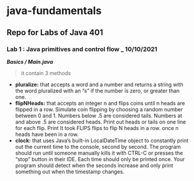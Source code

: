 

# java-fundamentals

## Repo for Labs of Java 401
### Lab 1 :  **Java primitives and control flow** _ 10/10/2021

***Basics / Main.java***

> it contain 3 methods

* **pluralize:**  that accepts a word and a number and returns a string with the word pluralized with an “s” if the number is zero, or greater than one.
* **flipNHeads:** that accepts an integer n and flips coins until n heads are flipped in a row. Simulate coin flipping by choosing a random number between 0 and 1. Numbers below .5 are considered tails. Numbers at and above .5 are considered heads. Print out heads or tails on one line for each flip. Print It took FLIPS flips to flip N heads in a row. once n heads have been in a row.
* **clock:** that uses Java’s built-in LocalDateTime object to constantly print out the current time to the console, second by second. The program should run until someone manually kills it with CTRL-C or presses the “stop” button in their IDE. Each time should only be printed once. Your program should detect when the seconds increase and only print something out when the timestamp changes.
